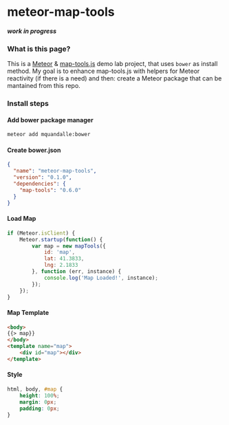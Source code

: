 # meteor-map-tools 

***work in progress***

### What is this page?
This is a [Meteor](https://github.com/meteor/meteor) & [map-tools.js](https://github.com/yagoferrer/map-tools) demo lab project, that uses `bower` as install method. My goal is to enhance map-tools.js with helpers for Meteor reactivity (if there is a need) and then: create a Meteor package that can be mantained from this repo.

### Install steps

#### Add bower package manager
```bash
meteor add mquandalle:bower
```

#### Create bower.json
```json
{
  "name": "meteor-map-tools",
  "version": "0.1.0",
  "dependencies": {
    "map-tools": "0.6.0"
  }
}
```

#### Load Map
```javascript
if (Meteor.isClient) {
    Meteor.startup(function() {
        var map = new mapTools({
            id: 'map',
            lat: 41.3833,
            lng: 2.1833
        }, function (err, instance) {
            console.log('Map Loaded!', instance);
        });
    });
}
```

#### Map Template
```html
<body>
{{> map}}
</body>
<template name="map">
    <div id="map"></div>
</template>
```

#### Style
```css
html, body, #map {
    height: 100%;
    margin: 0px;
    padding: 0px;
}
```

